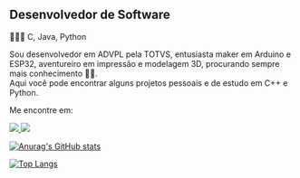 
## Desenvolvedor de Software

👨🏻‍💻    C, Java, Python

Sou desenvolvedor em ADVPL pela TOTVS, entusiasta maker em Arduino e ESP32, aventureiro em impressão e modelagem 3D, procurando sempre mais conhecimento 🖖🏼.  
Aqui você pode encontrar alguns projetos pessoais e de estudo em C++ e Python.

Me encontre em:

<span align="left">
<a href="https://linkedin.com/in/guilherme-nobrega-araujo" rel="nofollow" target="_blank">
<img src="https://img.shields.io/badge/LinkedIn-0077B5?style=for-the-badge&logo=linkedin&logoColor=white">
</a>
<a href="mailto:gna13495@hotmail.com" target="_blank">
<img src="https://img.shields.io/badge/Outlook-D14836?style=for-the-badge&logo=outlook&logoColor=blue">
</a>
</span>

[![Anurag's GitHub stats](https://github-readme-stats.vercel.app/api?username=guilherme-nobrega&theme=dark&show_icons=true&count_private=true&hide_title=true)](https://github.com/guilherme-nobrega/github-readme-stats)

[![Top Langs](https://github-readme-stats.vercel.app/api/top-langs/?username=guilherme-nobrega&layout=compact)](https://github.com/guilherme-nobrega/github-readme-stats)
